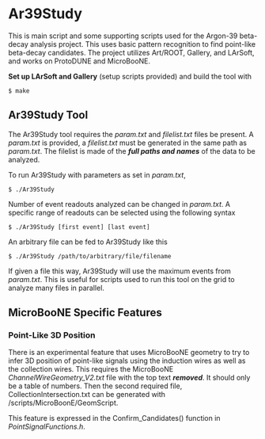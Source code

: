 # Ar39Study

This is main script and some supporting scripts used for the Argon-39 beta-decay analysis project.
This uses basic pattern recognition to find point-like beta-decay candidates. 
The project utilizes Art/ROOT, Gallery, and LArSoft, and works on ProtoDUNE and MicroBooNE. 

**Set up LArSoft and Gallery** (setup scripts provided) and build the tool with

```$ make```


## Ar39Study Tool

The Ar39Study tool requires the *param.txt* and *filelist.txt* files be present. A *param.txt*
is provided, a *filelist.txt* must be generated in the same path as *param.txt*. The filelist is 
made of the ***full paths and names*** of the data to be analyzed. 

To run Ar39Study with parameters as set in *param.txt*, 

```$ ./Ar39Study```

Number of event readouts analyzed can be changed in *param.txt*. A specific range of readouts can 
be selected using the following syntax

```$ ./Ar39Study [first event] [last event]```

An arbitrary file can be fed to Ar39Study like this

```$ ./Ar39Study /path/to/arbitrary/file/filename```

If given a file this way, Ar39Study will use the maximum events from *param.txt*. This is useful 
for scripts used to run this tool on the grid to analyze many files in parallel. 


## MicroBooNE Specific Features

### Point-Like 3D Position

There is an experimental feature that uses MicroBooNE geometry to try to infer 3D position of point-like 
signals using the induction wires as well as the collection wires. This requires the MicroBooNE 
*ChannelWireGeometry_V2.txt* file with the top text ***removed***. It should only be a table of numbers. 
Then the second required file, CollectionIntersection.txt can be generated with /scripts/MicroBoonE/GeomScript. 

This feature is expressed in the Confirm_Candidates() function in *PointSignalFunctions.h*.

